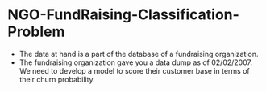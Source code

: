 # NGO-FundRaising-Classification-Problem
  - The data at hand is a part of the database of a fundraising organization.
  - The fundraising organization gave you a data dump as of 02/02/2007. We need to develop a model to score their customer base in terms of their churn probability.

